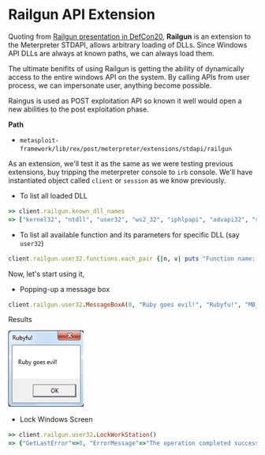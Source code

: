 # Railgun API Extension
Quoting from [Railgun presentation in DefCon20](https://www.defcon.org/images/defcon-20/dc-20-presentations/Maloney/DEFCON-20-Maloney-Railgun.pdf), **Railgun** is an extension to the Meterpreter STDAPI, allows arbitrary loading of DLLs. Since Windows API DLLs are always at known paths, we can always load them.

The ultimate benifits of using Railgun is getting the ability of dynamically access to the entire windows API on the system. By calling APIs from user process, we can impersonate user, anything become possible. 

Raingus is used as POST exploitation API so known it well would open a new abilities to the post exploitation phase. 


**Path**
- `metasploit-framework/lib/rex/post/meterpreter/extensions/stdapi/railgun`


As an extension, we'll test it as the same as we were testing previous extensions, buy tripping the meterpreter console to `irb` console. We'll have instantiated object called `client` or `session` as we know previously.

- To list all loaded DLL
```ruby
>> client.railgun.known_dll_names
=> ["kernel32", "ntdll", "user32", "ws2_32", "iphlpapi", "advapi32", "shell32", "netapi32", "crypt32", "wlanapi", "wldap32", "version", "psapi"]
```

- To list all available function and its parameters for specific DLL (say `user32`)
```ruby
client.railgun.user32.functions.each_pair {|n, v| puts "Function name: #{n}, Params: #{v.params}"}
```

Now, let's start using it,

- Popping-up a message box
```ruby
client.railgun.user32.MessageBoxA(0, "Ruby goes evil!", "Rubyfu!", "MB_OK")
```

Results

![](msf_meter_railgun1.png)


- Lock Windows Screen
```ruby
>> client.railgun.user32.LockWorkStation()
=> {"GetLastError"=>0, "ErrorMessage"=>"The operation completed successfully.", "return"=>true}
```

